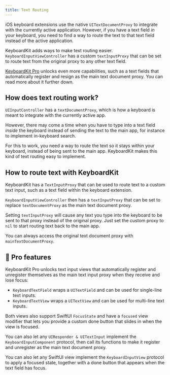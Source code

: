 ```yaml
---
title: Text Routing
---
```


iOS keyboard extensions use the native `UITextDocumentProxy` to integrate with the currently active application. However, if you have a text field *in* your keyboard, you need to find a way to route the text to that text field instead of the active application.  

KeyboardKit adds ways to make text routing easier. ``KeyboardInputViewController`` has a custom ``textInputProxy`` that can be set to route text from the original proxy to any other text field.

[KeyboardKit Pro][Pro] unlocks even more capabilities, such as a text fields that automatically register and resign as the main text document proxy. You can read more about it further down.



## How does text routing work?

`UIInputController` has a `textDocumentProxy`, which is how a keyboard is meant to integrate with the currently active app.

However, there may come a time when you have to type into a text field *inside* the keyboard instead of sending the text to the main app, for instance to implement in-keyboard search. 

For this to work, you need a way to route the text so it stays within your keyboard, instead of being sent to the main app. KeyboardKit makes this kind of text routing easy to implement.



## How to route text with KeyboardKit

KeyboardKit has a ``TextInputProxy`` that can be used to route text to a custom text input, such as a text field within the keyboard extension. 

``KeyboardInputViewController`` then has a ``textInputProxy`` that can be set to replace ``textDocumentProxy`` as the main text document proxy.

Setting ``textInputProxy`` will cause any text you type into the keyboard to be sent to that proxy instead of the original proxy. Just set the custom proxy to `nil` to start routing text back to the main app.

You can always access the original text document proxy with ``mainTextDocumentProxy``.



## 👑 Pro features

KeyboardKit Pro unlocks text input views that automatically register and unregister themselves as the main text input proxy when they receive and lose focus:

* `KeyboardTextField` wraps a `UITextField` and can be used for single-line text inputs.
* `KeyboardTextView` wraps a `UITextView` and can be used for multi-line text inputs.

Both views also support SwiftUI `FocusState` and have a `focused` view modifier that lets you provide a custom done button that slides in when the view is focused.

You can also let any `UIResponder & UITextInput` implement the `KeyboardInputComponent` protocol, then call its functions to make it register and unregister as the main text document proxy.

You can also let any SwiftUI view implement the `KeyboardInputView` protocol to apply a focused state, together with a done button that appears when the text field has focus.


[Pro]: /pro
